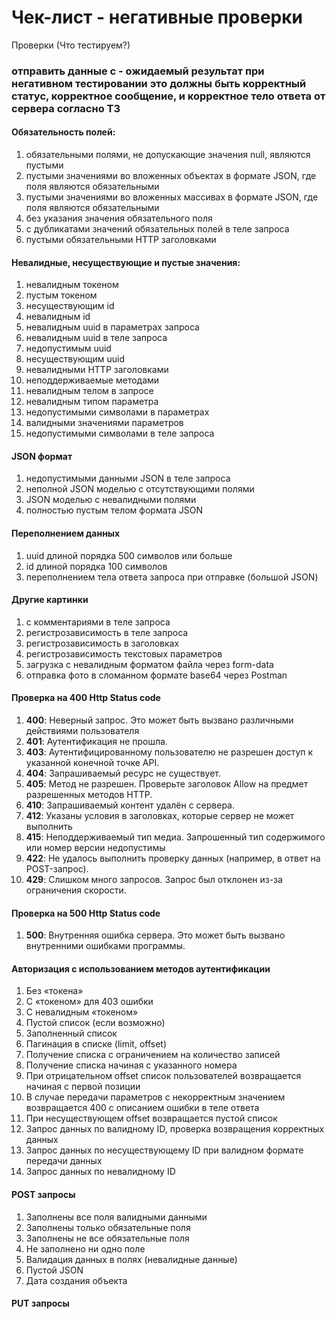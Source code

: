 # Чек-лист - негативные проверки
Проверки (Что тестируем?)
### отправить данные с - oжидаемый результат при негативном тестировании это должны быть корректный статус, корректное сообщение, и корректное тело ответа от сервера согласно ТЗ
#### Обязательность полей:  
1. обязательными полями, не допускающие значения null, являются пустыми  
2. пустыми значениями во вложенных объектах в формате JSON, где поля являются обязательными  
3. пустыми значениями во вложенных массивах в формате JSON, где поля являются обязательными  
4. без указания значения обязательного поля  
5. с дубликатами значений обязательных полей в теле запроса  
6. пустыми обязательными HTTP заголовками  
#### Невалидные, несуществующие и пустые значения:  
1. невалидным токеном  
2. пустым токеном  
3. несуществующим id  
4. невалидным id  
5. невалидным uuid в параметрах запроса  
6. невалидным uuid в теле запроса  
7. недопустимым uuid  
8. несуществующим uuid  
9. невалидными HTTP заголовками  
10. неподдерживаемые методами  
11. невалидным телом в запросе  
12. невалидным типом параметра  
13. недопустимыми символами в параметрах  
14. валидными значениями параметров    
15. недопустимыми символами в теле запроса  
#### JSON формат
1. недопустимыми данными JSON в теле запроса  
2. неполной JSON моделью c отсутствующими полями  
3. JSON моделью c невалидными полями  
4. полностью пустым телом формата JSON  
#### Переполнением данных
1. uuid длиной порядка 500 символов или больше  
2. id длиной порядка 100 символов  
3. переполнением тела ответа запроса при отправке (большой JSON)  
#### Другие картинки  
1. с комментариями в теле запроса  
2. регистрозависимость в теле запроса  
3. регистрозависимость в заголовках  
4. регистрозависимость текстовых параметров  
5. загрузка с невалидным форматом файла через form-data  
6. отправка фото в сломанном формате base64 через Postman  
#### Проверка на 400 Http Status code  
1. **400**: Неверный запрос. Это может быть вызвано различными действиями пользователя  
2. **401**: Аутентификация не прошла.  
3. **403**: Аутентифицированному пользователю не разрешен доступ к указанной конечной точке API.  
4. **404**: Запрашиваемый ресурс не существует.  
5. **405**: Метод не разрешен. Проверьте заголовок Allow на предмет разрешенных методов HTTP.  
6. **410**: Запрашиваемый контент удалён с сервера.  
7. **412**: Указаны условия в заголовках, которые сервер не может выполнить  
8. **415**: Неподдерживаемый тип медиа. Запрошенный тип содержимого или номер версии недопустимы  
9. **422**: Не удалось выполнить проверку данных (например, в ответ на POST-запрос).  
10. **429**: Слишком много запросов. Запрос был отклонен из-за ограничения скорости.  
#### Проверка на 500 Http Status code  
1. **500**: Внутренняя ошибка сервера. Это может быть вызвано внутренними ошибками программы.
#### Авторизация с использованием методов аутентификации  
1. Без «токена»  
2. С «токеном» для 403 ошибки
3. С невалидным «токеном»
4. Пустой список (если возможно)
5. Заполненный список
6. Пагинация в списке (limit, offset)
7. Получение списка с ограничением на количество записей
8. Получение списка начиная с указанного номера
9. При отрицательном offset список пользователей возвращается начиная с первой позиции
10. В случае передачи параметров с некорректным значением возвращается 400 с описанием ошибки в теле ответа
11. При несуществующем offset возвращается пустой список
12. Запрос данных по валидному ID, проверка возвращения корректных данных
13. Запрос данных по несуществующему ID при валидном формате передачи данных
14. Запрос данных по невалидному ID  
#### POST запросы  
1. Заполнены все поля валидными данными
2. Заполнены только обязательные поля
3. Заполнены не все обязательные поля
4. Не заполнено ни одно поле
5. Валидация данных в полях (невалидные данные)
6. Пустой JSON
7. Дата создания объекта
#### PUT запросы  
